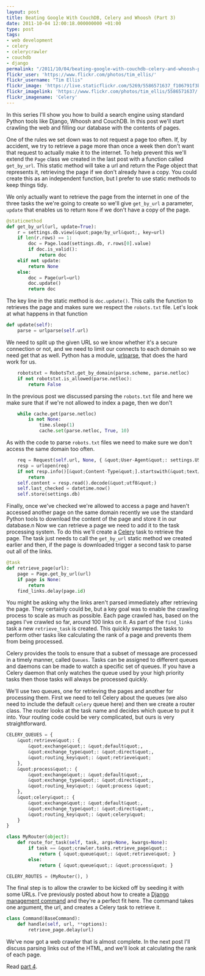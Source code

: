 ```yaml
---
layout: post
title: Beating Google With CouchDB, Celery and Whoosh (Part 3)
date: 2011-10-04 12:00:18.000000000 +01:00
type: post
tags:
- web development
- celery
- celerycrawler
- couchdb
- django
permalink: "/2011/10/04/beating-google-with-couchdb-celery-and-whoosh-part-3/"
flickr_user: 'https://www.flickr.com/photos/tim_ellis/'
flickr_username: "Tim Ellis"
flickr_image: 'https://live.staticflickr.com/5269/5586571637_f106791f3b_w.jpg'
flickr_imagelink: 'https://www.flickr.com/photos/tim_ellis/5586571637/'
flickr_imagename: 'Celery'
---
```

In this series I'll show you how to build a search engine using standard Python tools like Django, Whoosh and
CouchDB. In this post we'll start crawling the web and filling our database with the contents of pages.

One of the rules we set down was to not request a page too often. If, by accident, we try to retrieve a page
more than once a week then don't want that request to actually make it to the internet. To help prevent this
we'll extend the `Page` class we created in the last post with a function called `get_by_url`.
This static method will take a url and return the Page object that represents it, retrieving the page if we
don't already have a copy. You could create this as an independent function, but I prefer to use static
methods to keep things tidy.

We only actually want to retrieve the page from the internet in one of the three tasks the we're going to
create so we'll give `get_by_url` a parameter, `update` that enables us to return `None`
if we don't have a copy of the page.

```python
@staticmethod
def get_by_url(url, update=True):
    r = settings.db.view(&quot;page/by_url&quot;, key=url)
    if len(r.rows) == 1:
        doc = Page.load(settings.db, r.rows[0].value)
        if doc.is_valid():
            return doc
    elif not update:
        return None
    else:
        doc = Page(url=url)
        doc.update()
        return doc
```

The key line in the static method is `doc.update()`. This calls the function to retrieves the page and
makes sure we respect the `robots.txt` file. Let's look at what happens in that function

```python
def update(self):
    parse = urlparse(self.url)
```

We need to split up the given URL so we know whether it's a secure connection or not, and we need to limit our
connects to each domain so we need get that as well. Python has a module, <a
href="http://docs.python.org/library/urlparse.html">urlparse</a>, that does the hard work for us.

```python
    robotstxt = RobotsTxt.get_by_domain(parse.scheme, parse.netloc)
    if not robotstxt.is_allowed(parse.netloc):
        return False
```

In the previous post we discussed parsing the `robots.txt` file and here we make sure that if we're not
allowed to index a page, then we don't

```python
    while cache.get(parse.netloc)
        is not None:
            time.sleep(1)
            cache.set(parse.netloc, True, 10)
```

As with the code to parse `robots.txt` files we need to make sure we don't access the same domain too
often.

```python
    req = Request(self.url, None, { &quot;User-Agent&quot;: settings.USER_AGENT })
    resp = urlopen(req)
    if not resp.info()[&quot;Content-Type&quot;].startswith(&quot;text/html&quot;):
        return
    self.content = resp.read().decode(&quot;utf8&quot;)
    self.last_checked = datetime.now()
    self.store(settings.db)
```

Finally, once we've checked we're allowed to access a page and haven't accessed another page on the same
domain recently we use the standard Python tools to download the content of the page and store it in our
database.n Now we can retrieve a page we need to add it to the task processing system. To do this we'll create
a [Celery](http://celeryproject.org/) task to retrieve the page. The task just needs to call the
`get_by_url` static method we created earlier and then, if the page is downloaded trigger a second task
to parse out all of the links.

```python
@task
def retrieve_page(url):
    page = Page.get_by_url(url)
    if page is None:
        return
    find_links.delay(page.id)
```

You might be asking why the links aren't parsed immediately after retrieving the page. They certainly could
be, but a key goal was to enable the crawling process to scale as much as possible. Each page crawled has,
based on the pages I've crawled so far, around 100 links on it. As part of the `find_links` task a new
`retrieve_task` is created. This quickly swamps the tasks to perform other tasks like calculating the
rank of a page and prevents them from being processed.

Celery provides the tools to ensure that a subset of message are processed in a timely manner, called
`Queues`. Tasks can be assigned to different queues and daemons can be made to watch a specific set of
queues. If you have a Celery daemon that only watches the queue used by your high priority tasks then those
tasks will always be processed quickly.

We'll use two queues, one for retrieving the pages and another for processing them. First we need to tell
Celery about the queues (we also need to include the default `celery` queue here) and then we create a
router class. The router looks at the task name and decides which queue to put it into. Your routing code
could be very complicated, but ours is very straightforward.

```python
CELERY_QUEUES = {
    &quot;retrieve&quot;: {
        &quot;exchange&quot;: &quot;default&quot;,
        &quot;exchange_type&quot;: &quot;direct&quot;,
        &quot;routing_key&quot;: &quot;retrieve&quot;
    },
    &quot;process&quot;: {
        &quot;exchange&quot;: &quot;default&quot;,
        &quot;exchange_type&quot;: &quot;direct&quot;,
        &quot;routing_key&quot;: &quot;process &quot;
    },
    &quot;celery&quot;: {
        &quot;exchange&quot;: &quot;default&quot;,
        &quot;exchange_type&quot;: &quot;direct&quot;,
        &quot;routing_key&quot;: &quot;celery&quot;
    }
}

class MyRouter(object):
    def route_for_task(self, task, args=None, kwargs=None):
        if task == &quot;crawler.tasks.retrieve_page&quot;:
            return { &quot;queue&quot;: &quot;retrieve&quot; }
        else:
            return { &quot;queue&quot;: &quot;process&quot; }

CELERY_ROUTES = (MyRouter(), )
```

The final step is to allow the crawler to be kicked off by seeding it with some URLs. I've previously posted
about how to create a <a
href="/2009/03/06/creating-django-management-commands/">Django management
command</a> and they're a perfect fit here. The command takes one argument, the url, and creates a Celery task
to retrieve it.

```python
class Command(BaseCommand):
    def handle(self, url, **options):
        retrieve_page.delay(url)
```

We've now got a web crawler that is almost complete. In the next post I'll discuss parsing links out of the
HTML, and we'll look at calculating the rank of each page.

Read [part 4](/2011/10/06/beating-google-with-couchdb-celery-and-whoosh-part-4/).
